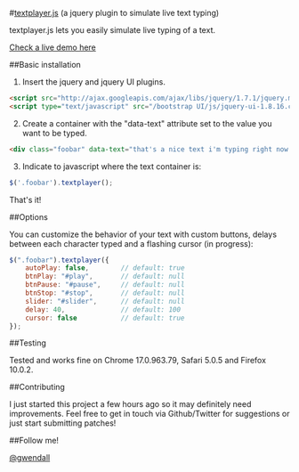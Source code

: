#[textplayer.js](http://gwendall.github.com/)  (a jquery plugin to simulate live text typing)

textplayer.js lets you easily simulate live typing of a text.

[Check a live demo here](http://gwendall.github.com/)

##Basic installation

1) Insert the jquery and jquery UI plugins.

``` html
<script src="http://ajax.googleapis.com/ajax/libs/jquery/1.7.1/jquery.min.js" type="text/javascript"></script>
<script type="text/javascript" src="/bootstrap UI/js/jquery-ui-1.8.16.custom.min.js"></script>
```

2) Create a container with the "data-text" attribute set to the value you want to be typed.

``` html
<div class="foobar" data-text="that's a nice text i'm typing right now."></div>
```

3) Indicate to javascript where the text container is:

``` js
$('.foobar').textplayer();
```

That's it!

##Options

You can customize the behavior of your text with custom buttons, delays between each character typed and a flashing cursor (in progress):

``` js
$(".foobar").textplayer({
	autoPlay: false, 		// default: true 
	btnPlay: "#play",		// default: null
	btnPause: "#pause",		// default: null
	btnStop: "#stop",		// default: null
	slider: "#slider",		// default: null
	delay: 40,				// default: 100
	cursor: false			// default: true
});
```

##Testing

Tested and works fine on Chrome 17.0.963.79, Safari 5.0.5 and Firefox 10.0.2.

##Contributing

I just started this project a few hours ago so it may definitely need improvements. Feel free to get in touch via Github/Twitter for suggestions or just start submitting patches!

##Follow me!

[@gwendall](https://twitter.com/gwendall)